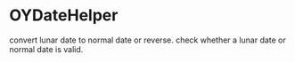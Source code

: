 # OYDateHelper
convert lunar date to normal date or reverse. check whether a lunar date or normal date is valid.
